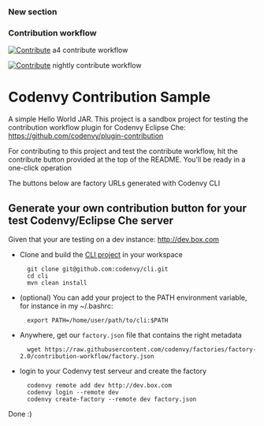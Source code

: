 ### New section
### Contribution workflow
[![Contribute](https://rawgit.com/slemeur/4a900bb68300a2643679/raw/1ad2c6d784c92fc21886c765bc6315a1f2ee690c/codenvy-contribute.svg)](http://a4.codenvy-dev.com/f?id=86aany3cbz7q2583) a4 contribute workflow

[![Contribute](https://rawgit.com/slemeur/4a900bb68300a2643679/raw/1ad2c6d784c92fc21886c765bc6315a1f2ee690c/codenvy-contribute.svg)](http://nightly.codenvy-stg.com/f?id=yrtazdmruzya046n) nightly contribute workflow


# Codenvy Contribution Sample


A simple Hello World JAR. This project is a sandbox project for testing the contribution workflow plugin for Codenvy Eclipse Che: https://github.com/codenvy/plugin-contribution

For contributing to this project and test the contribute workflow, hit the contribute button provided at the top of the README. You'll be ready in a one-click operation

The buttons below are factory URLs generated with Codenvy CLI

## Generate your own contribution button for your test Codenvy/Eclipse Che server

Given that your are testing on a dev instance: http://dev.box.com

- Clone and build the [CLI project](https://github.com/codenvy/cli) in your workspace

        git clone git@github.com:codenvy/cli.git
        cd cli
        mvn clean install

- (optional) You can add your project to the PATH environment variable, for instance in my ~/.bashrc:

        export PATH=/home/user/path/to/cli:$PATH

- Anywhere, get our `factory.json` file that contains the right metadata

        wget https://raw.githubusercontent.com/codenvy/factories/factory-2.0/contribution-workflow/factory.json

- login to your Codenvy test serveur and create the factory

        codenvy remote add dev http://dev.box.com
        codenvy login --remote dev
        codenvy create-factory --remote dev factory.json

Done :)
